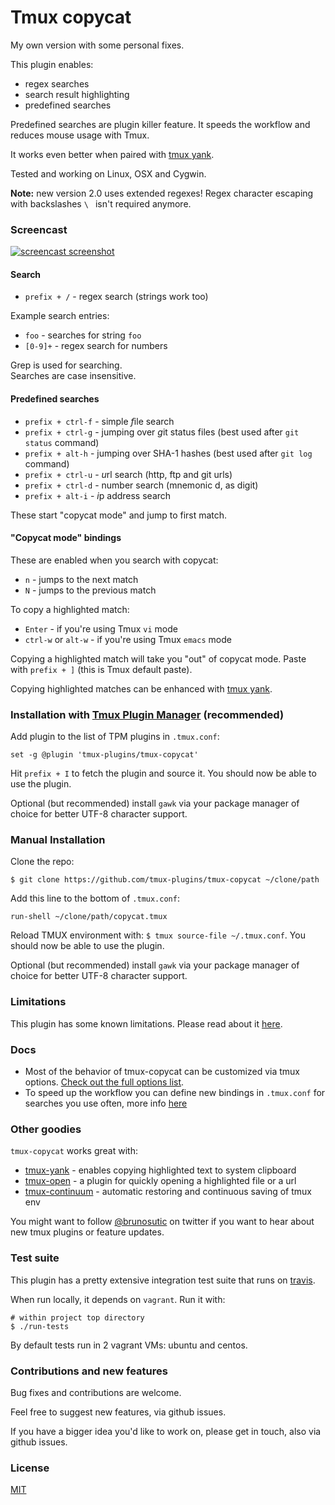 # Tmux copycat

My own version with some personal fixes.

This plugin enables:

- regex searches
- search result highlighting
- predefined searches

Predefined searches are plugin killer feature. It speeds the workflow and
reduces mouse usage with Tmux.

It works even better when paired with
[tmux yank](https://github.com/tmux-plugins/tmux-yank).

Tested and working on Linux, OSX and Cygwin.

**Note:** new version 2.0 uses extended regexes! Regex character escaping with
backslashes `\ ` isn't required anymore.

### Screencast

[![screencast screenshot](/video/screencast_img.png)](https://vimeo.com/101867689)

#### Search

- `prefix + /` - regex search (strings work too)

Example search entries:

- `foo` - searches for string `foo`
- `[0-9]+` - regex search for numbers

Grep is used for searching.<br/>
Searches are case insensitive.<br/>

#### Predefined searches

- `prefix + ctrl-f` - simple *f*ile search
- `prefix + ctrl-g` - jumping over *g*it status files (best used after `git status` command)
- `prefix + alt-h` - jumping over SHA-1 hashes (best used after `git log` command)
- `prefix + ctrl-u` - *u*rl search (http, ftp and git urls)
- `prefix + ctrl-d` - number search (mnemonic d, as digit)
- `prefix + alt-i` - *i*p address search

These start "copycat mode" and jump to first match.

#### "Copycat mode" bindings

These are enabled when you search with copycat:

- `n` - jumps to the next match
- `N` - jumps to the previous match

To copy a highlighted match:

- `Enter` - if you're using Tmux `vi` mode
- `ctrl-w` or `alt-w` - if you're using Tmux `emacs` mode

Copying a highlighted match will take you "out" of copycat mode. Paste with
`prefix + ]` (this is Tmux default paste).

Copying highlighted matches can be enhanced with
[tmux yank](https://github.com/tmux-plugins/tmux-yank).

### Installation with [Tmux Plugin Manager](https://github.com/tmux-plugins/tpm) (recommended)

Add plugin to the list of TPM plugins in `.tmux.conf`:

    set -g @plugin 'tmux-plugins/tmux-copycat'

Hit `prefix + I` to fetch the plugin and source it. You should now be able to
use the plugin.

Optional (but recommended) install `gawk` via your package manager of choice
for better UTF-8 character support.

### Manual Installation

Clone the repo:

    $ git clone https://github.com/tmux-plugins/tmux-copycat ~/clone/path

Add this line to the bottom of `.tmux.conf`:

    run-shell ~/clone/path/copycat.tmux

Reload TMUX environment with: `$ tmux source-file ~/.tmux.conf`. You should now
be able to use the plugin.

Optional (but recommended) install `gawk` via your package manager of choice
for better UTF-8 character support.

### Limitations

This plugin has some known limitations. Please read about it
[here](docs/limitations.md).

### Docs

- Most of the behavior of tmux-copycat can be customized via tmux options.
  [Check out the full options list](docs/customizations.md).
- To speed up the workflow you can define new bindings in `.tmux.conf` for
  searches you use often, more info [here](docs/defining_new_stored_searches.md)

### Other goodies

`tmux-copycat` works great with:

- [tmux-yank](https://github.com/tmux-plugins/tmux-yank) - enables copying
  highlighted text to system clipboard
- [tmux-open](https://github.com/tmux-plugins/tmux-open) - a plugin for quickly
  opening a highlighted file or a url
- [tmux-continuum](https://github.com/tmux-plugins/tmux-continuum) - automatic
  restoring and continuous saving of tmux env

You might want to follow [@brunosutic](https://twitter.com/brunosutic) on
twitter if you want to hear about new tmux plugins or feature updates.

### Test suite

This plugin has a pretty extensive integration test suite that runs on
[travis](https://travis-ci.org/tmux-plugins/tmux-copycat).

When run locally, it depends on `vagrant`. Run it with:

    # within project top directory
    $ ./run-tests

By default tests run in 2 vagrant VMs: ubuntu and centos.

### Contributions and new features

Bug fixes and contributions are welcome.

Feel free to suggest new features, via github issues.

If you have a bigger idea you'd like to work on, please get in touch, also via
github issues.

### License

[MIT](LICENSE.md)
